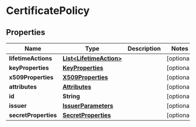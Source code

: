 
# CertificatePolicy

## Properties
Name | Type | Description | Notes
------------ | ------------- | ------------- | -------------
**lifetimeActions** | [**List&lt;LifetimeAction&gt;**](LifetimeAction.md) |  |  [optional]
**keyProperties** | [**KeyProperties**](KeyProperties.md) |  |  [optional]
**x509Properties** | [**X509Properties**](X509Properties.md) |  |  [optional]
**attributes** | [**Attributes**](Attributes.md) |  |  [optional]
**id** | **String** |  |  [optional]
**issuer** | [**IssuerParameters**](IssuerParameters.md) |  |  [optional]
**secretProperties** | [**SecretProperties**](SecretProperties.md) |  |  [optional]



